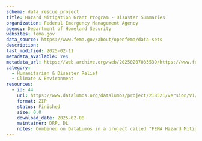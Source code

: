 ```yaml
---
schema: data_rescue_project 
title: Hazard Mitigation Grant Program - Disaster Summaries
organization: Federal Emergency Management Agency
agency: Department of Homeland Security
websites: fema.gov
data_source: https://www.fema.gov/about/openfema/data-sets
description: 
last_modified: 2025-02-11
metadata_available: Yes
metadata_url: https://web.archive.org/web/20250207083539/https://www.fema.gov/openfema-data-page/hazard-mitigation-grant-program-disaster-summaries-v2
category:
  - Humanitarian & Disaster Relief 
  - Climate & Environment 
resources:
  - id: 44
    url: https://www.datalumos.org/datalumos/project/218521/version/V1/view
    format: ZIP
    status: Finished
    size: 0.0
    download_date: 2025-02-08
    maintainer: DRP, DL
    notes: Combined on DataLumos in a project called "FEMA Hazard Mitigation Assistance Data"
---
```

